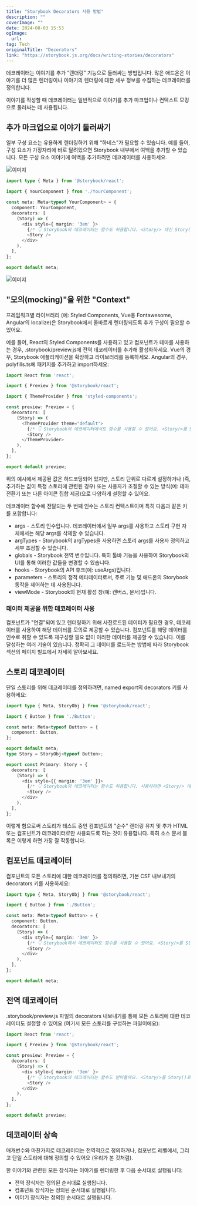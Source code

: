 ```yaml
---
title: "Storybook Decorators 사용 방법"
description: ""
coverImage: ""
date: 2024-08-03 15:53
ogImage: 
  url: 
tag: Tech
originalTitle: "Decorators"
link: "https://storybook.js.org/docs/writing-stories/decorators"
---
```





데코레이터는 이야기를 추가 “렌더링” 기능으로 둘러싸는 방법입니다. 많은 애드온은 이야기를 더 많은 렌더링이나 이야기의 렌더링에 대한 세부 정보를 수집하는 데코레이터를 정의합니다.

이야기를 작성할 때 데코레이터는 일반적으로 이야기를 추가 마크업이나 컨텍스트 모킹으로 둘러싸는 데 사용됩니다.

## 추가 마크업으로 이야기 둘러싸기

일부 구성 요소는 유용하게 렌더링하기 위해 “하네스”가 필요할 수 있습니다. 예를 들어, 구성 요소가 가장자리에 바로 달려있으면 Storybook 내부에서 여백을 추가할 수 있습니다. 모든 구성 요소 이야기에 여백을 추가하려면 데코레이터를 사용하세요.



![이미지](/assets/img/Decorators_0.png)

```typescript
import type { Meta } from '@storybook/react';

import { YourComponent } from './YourComponent';

const meta: Meta<typeof YourComponent> = {
  component: YourComponent,
  decorators: [
    (Story) => (
      <div style={ margin: '3em' }>
        {/* 👇 Storybook의 데코레이터는 함수도 허용합니다. <Story/> 대신 Story()로 변경하여 활성화할 수 있습니다. */}
        <Story />
      </div>
    ),
  ],
};

export default meta;
```

![이미지](/assets/img/Decorators_1.png)

## "모의(mocking)"을 위한 "Context"



프레임워크별 라이브러리 (예: Styled Components, Vue용 Fontawesome, Angular의 localize)은 Storybook에서 올바르게 렌더링되도록 추가 구성이 필요할 수 있어요.

예를 들어, React의 Styled Components를 사용하고 있고 컴포넌트가 테마를 사용하는 경우, .storybook/preview.js에 전역 데코레이터를 추가해 활성화하세요. Vue의 경우, Storybook 애플리케이션을 확장하고 라이브러리를 등록하세요. Angular의 경우, polyfills.ts에 패키지를 추가하고 import하세요:

```typescript
import React from 'react';

import { Preview } from '@storybook/react';

import { ThemeProvider } from 'styled-components';

const preview: Preview = {
  decorators: [
    (Story) => (
      <ThemeProvider theme="default">
        {/* 👇 Storybook의 데코레이터에서도 함수를 사용할 수 있어요. <Story/>를 Story()로 바꿔 활성화하세요 */}
        <Story />
      </ThemeProvider>
    ),
  ],
};

export default preview;
```

위의 예시에서 제공된 값은 하드코딩되어 있지만, 스토리 단위로 다르게 설정하거나 (즉, 추가하는 값이 특정 스토리에 관련된 경우) 또는 사용자가 조절할 수 있는 방식(예: 테마 전환기 또는 다른 아이콘 집합 제공)으로 다양하게 설정할 수 있어요.



데코레이터 함수에 전달되는 두 번째 인수는 스토리 컨텍스트이며 특히 다음과 같은 키를 포함합니다:

- args - 스토리 인수입니다. 데코레이터에서 일부 args를 사용하고 스토리 구현 자체에서는 해당 args를 삭제할 수 있습니다.
- argTypes - Storybook의 argTypes을 사용하면 스토리 args를 사용자 정의하고 세부 조정할 수 있습니다.
- globals - Storybook 전역 변수입니다. 특히 툴바 기능을 사용하여 Storybook의 UI를 통해 이러한 값들을 변경할 수 있습니다.
- hooks - Storybook의 API 후크(예: useArgs)입니다.
- parameters - 스토리의 정적 메타데이터로서, 주로 기능 및 애드온의 Storybook 동작을 제어하는 데 사용됩니다.
- viewMode - Storybook의 현재 활성 창(예: 캔버스, 문서)입니다.

### 데이터 제공을 위한 데코레이터 사용

컴포넌트가 "연결"되어 있고 렌더링하기 위해 사전로드된 데이터가 필요한 경우, 데코레이터를 사용하여 해당 데이터를 모의로 제공할 수 있습니다. 컴포넌트를 해당 데이터를 인수로 취할 수 있도록 재구성할 필요 없이 이러한 데이터를 제공할 수 있습니다. 이를 달성하는 여러 기술이 있습니다. 정확히 그 데이터를 로드하는 방법에 따라 Storybook 섹션의 페이지 빌드에서 자세히 알아보세요.



## 스토리 데코레이터

단일 스토리를 위해 데코레이터를 정의하려면, named export의 decorators 키를 사용하세요:

```typescript
import type { Meta, StoryObj } from '@storybook/react';

import { Button } from './Button';

const meta: Meta<typeof Button> = {
  component: Button,
};

export default meta;
type Story = StoryObj<typeof Button>;

export const Primary: Story = {
  decorators: [
    (Story) => (
      <div style={{ margin: '3em' }}>
        {/* 👇 Storybook의 데코레이터는 함수도 허용합니다. 사용하려면 <Story/> 대신 Story()를 사용하세요 */}
        <Story />
      </div>
    ),
  ],
};
```

이렇게 함으로써 스토리가 테스트 중인 컴포넌트의 "순수" 렌더링 유지 및 추가 HTML 또는 컴포넌트가 데코레이터로만 사용되도록 하는 것이 유용합니다. 특히 소스 문서 블록은 이렇게 하면 가장 잘 작동합니다.



## 컴포넌트 데코레이터

컴포넌트의 모든 스토리에 대한 데코레이터를 정의하려면, 기본 CSF 내보내기의 decorators 키를 사용하세요:

```typescript
import type { Meta, StoryObj } from '@storybook/react';

import { Button } from './Button';

const meta: Meta<typeof Button> = {
  component: Button,
  decorators: [
    (Story) => (
      <div style={ margin: '3em' }>
        {/* 👇 Storybook에서 데코레이터도 함수를 사용할 수 있어요. <Story/>를 Story()로 바꾸면 활성화됩니다. */}
        <Story />
      </div>
    ),
  ],
};

export default meta;
```

## 전역 데코레이터



.storybook/preview.js 파일의 decorators 내보내기를 통해 모든 스토리에 대한 데코레이터도 설정할 수 있어요 (여기서 모든 스토리를 구성하는 파일이에요):

```typescript
import React from 'react';

import { Preview } from '@storybook/react';

const preview: Preview = {
  decorators: [
    (Story) => (
      <div style={ margin: '3em' }>
        {/* 👇 Storybook의 데코레이터는 함수도 받아들여요. <Story/>를 Story()로 바꿔 활성화할 수 있어요 */}
        <Story />
      </div>
    ),
  ],
};

export default preview;
```

## 데코레이터 상속

매개변수와 마찬가지로 데코레이터는 전역적으로 정의하거나, 컴포넌트 레벨에서, 그리고 단일 스토리에 대해 정의할 수 있어요 (우리가 본 것처럼).



한 이야기와 관련된 모든 장식자는 이야기를 렌더링한 후 다음 순서대로 실행됩니다:

- 전역 장식자는 정의된 순서대로 실행됩니다.
- 컴포넌트 장식자는 정의된 순서대로 실행됩니다.
- 이야기 장식자는 정의된 순서대로 실행됩니다.